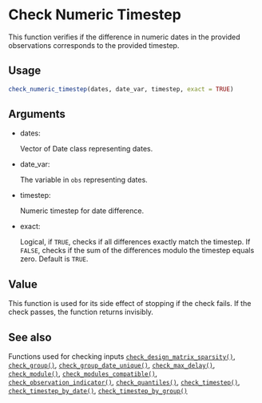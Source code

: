 # Check Numeric Timestep

This function verifies if the difference in numeric dates in the
provided observations corresponds to the provided timestep.

## Usage

``` r
check_numeric_timestep(dates, date_var, timestep, exact = TRUE)
```

## Arguments

- dates:

  Vector of Date class representing dates.

- date_var:

  The variable in `obs` representing dates.

- timestep:

  Numeric timestep for date difference.

- exact:

  Logical, if `TRUE`, checks if all differences exactly match the
  timestep. If `FALSE`, checks if the sum of the differences modulo the
  timestep equals zero. Default is `TRUE`.

## Value

This function is used for its side effect of stopping if the check
fails. If the check passes, the function returns invisibly.

## See also

Functions used for checking inputs
[`check_design_matrix_sparsity()`](https://package.epinowcast.org/dev/reference/check_design_matrix_sparsity.md),
[`check_group()`](https://package.epinowcast.org/dev/reference/check_group.md),
[`check_group_date_unique()`](https://package.epinowcast.org/dev/reference/check_group_date_unique.md),
[`check_max_delay()`](https://package.epinowcast.org/dev/reference/check_max_delay.md),
[`check_module()`](https://package.epinowcast.org/dev/reference/check_module.md),
[`check_modules_compatible()`](https://package.epinowcast.org/dev/reference/check_modules_compatible.md),
[`check_observation_indicator()`](https://package.epinowcast.org/dev/reference/check_observation_indicator.md),
[`check_quantiles()`](https://package.epinowcast.org/dev/reference/check_quantiles.md),
[`check_timestep()`](https://package.epinowcast.org/dev/reference/check_timestep.md),
[`check_timestep_by_date()`](https://package.epinowcast.org/dev/reference/check_timestep_by_date.md),
[`check_timestep_by_group()`](https://package.epinowcast.org/dev/reference/check_timestep_by_group.md)
